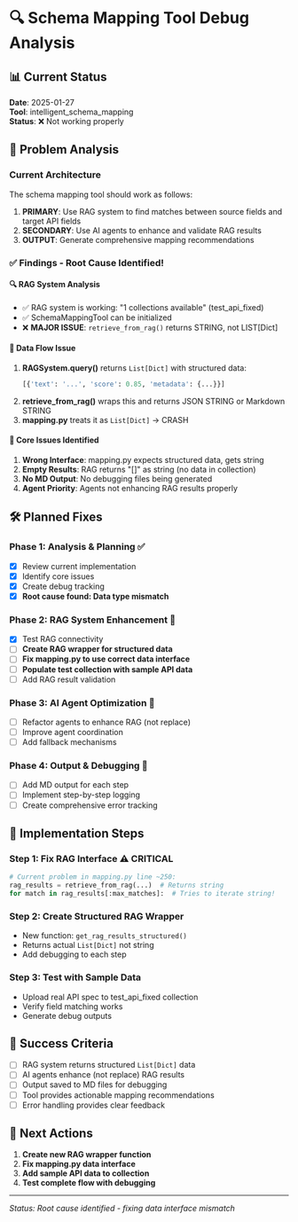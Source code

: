 # 🔍 Schema Mapping Tool Debug Analysis

## 📊 Current Status
**Date**: 2025-01-27  
**Tool**: intelligent_schema_mapping  
**Status**: ❌ Not working properly  

## 🎯 Problem Analysis

### Current Architecture
The schema mapping tool should work as follows:
1. **PRIMARY**: Use RAG system to find matches between source fields and target API fields
2. **SECONDARY**: Use AI agents to enhance and validate RAG results
3. **OUTPUT**: Generate comprehensive mapping recommendations

### ✅ Findings - Root Cause Identified!

#### 🔍 RAG System Analysis
- ✅ RAG system is working: "1 collections available" (test_api_fixed)
- ✅ SchemaMappingTool can be initialized
- ❌ **MAJOR ISSUE**: `retrieve_from_rag()` returns STRING, not LIST[Dict]

#### 🔧 Data Flow Issue
1. **RAGSystem.query()** returns `List[Dict]` with structured data:
   ```python
   [{'text': '...', 'score': 0.85, 'metadata': {...}}]
   ```
2. **retrieve_from_rag()** wraps this and returns JSON STRING or Markdown STRING
3. **mapping.py** treats it as `List[Dict]` → CRASH

#### 🎯 Core Issues Identified
1. **Wrong Interface**: mapping.py expects structured data, gets string
2. **Empty Results**: RAG returns "[]" as string (no data in collection)
3. **No MD Output**: No debugging files being generated
4. **Agent Priority**: Agents not enhancing RAG results properly

## 🛠️ Planned Fixes

### Phase 1: Analysis & Planning ✅
- [x] Review current implementation
- [x] Identify core issues
- [x] Create debug tracking
- [x] **Root cause found: Data type mismatch**

### Phase 2: RAG System Enhancement 🔄
- [x] Test RAG connectivity 
- [ ] **Create RAG wrapper for structured data**
- [ ] **Fix mapping.py to use correct data interface**
- [ ] **Populate test collection with sample API data**
- [ ] Add RAG result validation

### Phase 3: AI Agent Optimization 🔄
- [ ] Refactor agents to enhance RAG (not replace)
- [ ] Improve agent coordination
- [ ] Add fallback mechanisms

### Phase 4: Output & Debugging 🔄
- [ ] Add MD output for each step
- [ ] Implement step-by-step logging
- [ ] Create comprehensive error tracking

## 📝 Implementation Steps

### Step 1: Fix RAG Interface ⚠️ CRITICAL
```python
# Current problem in mapping.py line ~250:
rag_results = retrieve_from_rag(...)  # Returns string
for match in rag_results[:max_matches]:  # Tries to iterate string!
```

### Step 2: Create Structured RAG Wrapper
- New function: `get_rag_results_structured()`
- Returns actual `List[Dict]` not string
- Add debugging to each step

### Step 3: Test with Sample Data
- Upload real API spec to test_api_fixed collection
- Verify field matching works
- Generate debug outputs

## 🎯 Success Criteria
- [ ] RAG system returns structured `List[Dict]` data
- [ ] AI agents enhance (not replace) RAG results  
- [ ] Output saved to MD files for debugging
- [ ] Tool provides actionable mapping recommendations
- [ ] Error handling provides clear feedback

## 🚨 Next Actions
1. **Create new RAG wrapper function**
2. **Fix mapping.py data interface**
3. **Add sample API data to collection**
4. **Test complete flow with debugging**

---
*Status: Root cause identified - fixing data interface mismatch* 